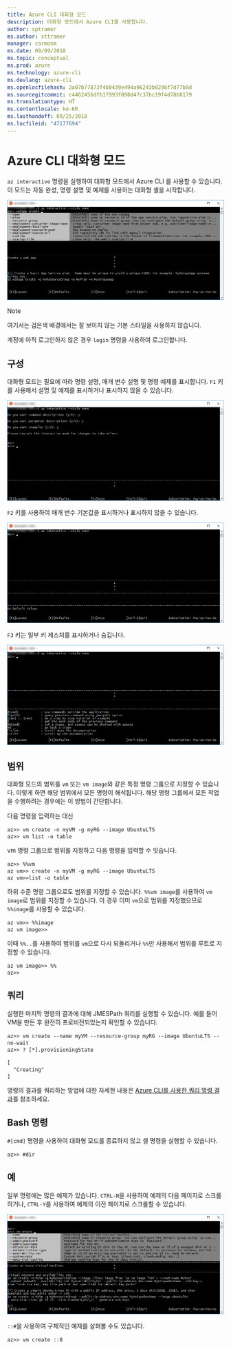 ```yaml
---
title: Azure CLI 대화형 모드
description: 대화형 모드에서 Azure CLI를 사용합니다.
author: sptramer
ms.author: sttramer
manager: carmonm
ms.date: 09/09/2018
ms.topic: conceptual
ms.prod: azure
ms.technology: azure-cli
ms.devlang: azure-cli
ms.openlocfilehash: 2a07b77873f4b0439e494a96243b0298f7d77b8d
ms.sourcegitcommit: c4462456dfb17993f098d47c37bc19f4d78b8179
ms.translationtype: HT
ms.contentlocale: ko-KR
ms.lasthandoff: 09/25/2018
ms.locfileid: "47177694"
---
```

# <a name="azure-cli-interactive-mode"></a>Azure CLI 대화형 모드

`az interactive` 명령을 실행하여 대화형 모드에서 Azure CLI 를 사용할 수 있습니다.
이 모드는 자동 완성, 명령 설명 및 예제를 사용하는 대화형 셸을 시작합니다.

![대화형 모드](./media/interactive-azure-cli/webapp-create.png)

> [!NOTE]
> 여기서는 검은색 배경에서는 잘 보이지 않는 기본 스타일을 사용하지 않습니다.

계정에 아직 로그인하지 않은 경우 `login` 명령을 사용하여 로그인합니다.

## <a name="configure"></a>구성

대화형 모드는 필요에 따라 명령 설명, 매개 변수 설명 및 명령 예제를 표시합니다.
`F1` 키를 사용해서 설명 및 예제를 표시하거나 표시하지 않을 수 있습니다.

![설명 및 예제](./media/interactive-azure-cli/descriptions-and-examples.png)

`F2` 키를 사용하여 매개 변수 기본값을 표시하거나 표시하지 않을 수 있습니다.

![기본값](./media/interactive-azure-cli/defaults.png)

`F3` 키는 일부 키 제스처를 표시하거나 숨깁니다.

![제스처](./media/interactive-azure-cli/gestures.png)

## <a name="scope"></a>범위

대화형 모드의 범위를 `vm` 또는 `vm image`와 같은 특정 명령 그룹으로 지정할 수 있습니다.
이렇게 하면 해당 범위에서 모든 명령이 해석됩니다.
해당 명령 그룹에서 모든 작업을 수행하려는 경우에는 이 방법이 간단합니다.

다음 명령을 입력하는 대신

```azurecli
az>> vm create -n myVM -g myRG --image UbuntuLTS
az>> vm list -o table
```

vm 명령 그룹으로 범위를 지정하고 다음 명령을 입력할 수 잇습니다.

```azurecli
az>> %%vm
az vm>> create -n myVM -g myRG --image UbuntuLTS
az vm>>list -o table
```

하위 수준 명령 그룹으로도 범위를 지정할 수 있습니다.
`%%vm image`를 사용하여 `vm image`로 범위를 지정할 수 있습니다.
이 경우 이미 `vm`으로 범위를 지정했으므로 `%%image`를 사용할 수 있습니다.

```azurecli
az vm>> %%image
az vm image>>
```

이때 `%%..`를 사용하여 범위를 `vm`으로 다시 되돌리거나 `%%`만 사용해서 범위를 루트로 지정할 수 있습니다.

```azurecli
az vm image>> %%
az>>
```

## <a name="query"></a>쿼리

실행한 마지막 명령의 결과에 대해 JMESPath 쿼리를 실행할 수 있습니다.
예를 들어 VM을 만든 후 완전히 프로비전되었는지 확인할 수 있습니다.

```azurecli
az>> vm create --name myVM --resource-group myRG --image UbuntuLTS --no-wait
az>> ? [*].provisioningState
```

```output
[
  "Creating"
]
```

명령의 결과를 쿼리하는 방법에 대한 자세한 내용은 [Azure CLI를 사용한 쿼리 명령 결과](query-azure-cli.md)를 참조하세요.

## <a name="bash-commands"></a>Bash 명령

`#[cmd]` 명령을 사용하여 대화형 모드를 종료하지 않고 셸 명령을 실행할 수 있습니다.

```azurecli
az>> #dir
```

## <a name="examples"></a>예

일부 명령에는 많은 예제가 있습니다.
`CTRL-N`을 사용하여 예제의 다음 페이지로 스크롤하거나, `CTRL-Y`를 사용하여 예제의 이전 페이지로 스크롤할 수 있습니다.

![예제](./media/interactive-azure-cli/examples.png)

`::#`을 사용하여 구체적인 예제를 살펴볼 수도 있습니다.

```azurecli
az>> vm create ::8
```
